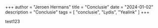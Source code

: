 +++
author = "Jeroen Hermans"
title = "Conclusie"
date = "2024-01-02"
description = "Conclusie"
tags = [
    "conclusie", "Lydis", "Yealink"
]
+++

test123
<!--more-->

